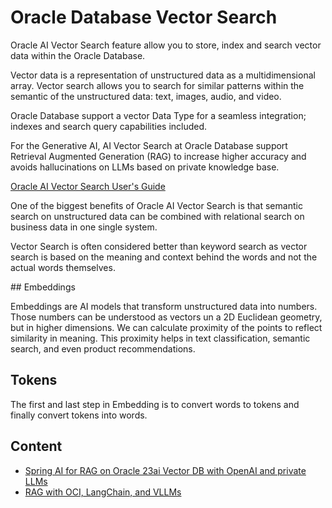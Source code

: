 # Oracle Database Vector Search

Oracle AI Vector Search feature allow you to store, index and search vector data within the Oracle Database.

Vector data is a representation of unstructured data as a multidimensional array. Vector search allows you to search for similar patterns within the semantic of the unstructured data: text, images, audio, and video.

Oracle Database support a vector Data Type for a seamless integration; indexes and search query capabilities included.

For the Generative AI, AI Vector Search at Oracle Database support Retrieval Augmented Generation (RAG) to increase higher accuracy and avoids hallucinations on LLMs based on private knowledge base.

[Oracle AI Vector Search User's Guide](https://docs.oracle.com/en/database/oracle/oracle-database/23/vecse/index.html)

One of the biggest benefits of Oracle AI Vector Search is that semantic search on unstructured data can be combined with relational search on business data in one single system.

Vector Search is often considered better than keyword search as vector search is based on the meaning and context behind the words and not the actual words themselves.

## Embeddings

Embeddings are AI models that transform unstructured data into numbers. Those numbers can be understood as vectors un a 2D Euclidean geometry, but in higher dimensions. We can calculate proximity of the points to reflect similarity in meaning. This proximity helps in text classification, semantic search, and even product recommendations.

## Tokens

The first and last step in Embedding is to convert words to tokens and finally convert tokens into words.

## Content

- [Spring AI for RAG on Oracle 23ai Vector DB with OpenAI and private LLMs](https://github.com/oracle-devrel/springai-rag-db23ai)
- [RAG with OCI, LangChain, and VLLMs](https://github.com/oracle-devrel/technology-engineering/blob/rag-marketing-update/cloud-infrastructure/ai-infra-gpu/AI%20Infrastructure/rag-langchain-vllm-mistral/README.md)
